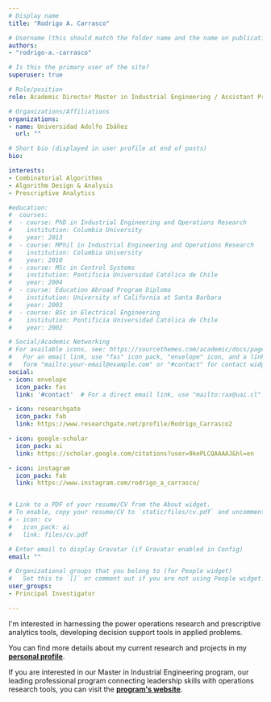 ```yaml
---
# Display name
title: "Rodrigo A. Carrasco"

# Username (this should match the folder name and the name on publications)
authors:
- "rodrigo-a.-carrasco"

# Is this the primary user of the site?
superuser: true

# Role/position
role: Academic Director Master in Industrial Engineering / Assistant Professor

# Organizations/Affiliations
organizations:
- name: Universidad Adolfo Ibáñez
  url: ""

# Short bio (displayed in user profile at end of posts)
bio:

interests:
- Combinatorial Algorithms
- Algorithm Design & Analysis
- Prescriptive Analytics

#education:
#  courses:
#  - course: PhD in Industrial Engineering and Operations Research
#    institution: Columbia University
#    year: 2013
#  - course: MPhil in Industrial Engineering and Operations Research
#    institution: Columbia University
#    year: 2010
#  - course: MSc in Control Systems
#    institution: Pontificia Universidad Católica de Chile
#    year: 2004
#  - course: Education Abroad Program Diploma
#    institution: University of California at Santa Barbara
#    year: 2003
#  - course: BSc in Electrical Engineering
#    institution: Pontificia Universidad Católica de Chile
#    year: 2002

# Social/Academic Networking
# For available icons, see: https://sourcethemes.com/academic/docs/page-builder/#icons
#   For an email link, use "fas" icon pack, "envelope" icon, and a link in the
#   form "mailto:your-email@example.com" or "#contact" for contact widget.
social:
- icon: envelope
  icon_pack: fas
  link: '#contact'  # For a direct email link, use "mailto:rax@uai.cl".

- icon: researchgate
  icon_pack: fab
  link: https://www.researchgate.net/profile/Rodrigo_Carrasco2

- icon: google-scholar
  icon_pack: ai
  link: https://scholar.google.com/citations?user=9kePLCQAAAAJ&hl=en

- icon: instagram
  icon_pack: fab
  link: https://www.instagram.com/rodrigo_a_carrasco/


# Link to a PDF of your resume/CV from the About widget.
# To enable, copy your resume/CV to `static/files/cv.pdf` and uncomment the lines below.
# - icon: cv
#   icon_pack: ai
#   link: files/cv.pdf

# Enter email to display Gravatar (if Gravatar enabled in Config)
email: ""

# Organizational groups that you belong to (for People widget)
#   Set this to `[]` or comment out if you are not using People widget.
user_groups:
- Principal Investigator

---
```

I'm interested in harnessing the power operations research and prescriptive analytics tools, developing decision support tools in applied problems.

You can find more details about my current research and projects in my **[personal profile](/members/rodrigo-a.-carrasco/)**.

If you are interested in our Master in Industrial Engineering program, our leading professional program connecting leadership skills with operations research tools, you can visit the **[program's website](https://ingenieria.uai.cl/magister/magister-en-ingenieria-industrial/)**.
